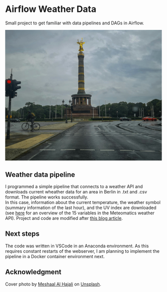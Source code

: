 # Airflow Weather Data
Small project to get familiar with data pipelines and DAGs in Airflow. 

![Cover photo](berlin_weather_photo.jpg)
 
## Weather data pipeline
I programmed a simple pipeline that connects to a weather API and downloads current wheather data for an area in Berlin in .txt and .csv format. The pipeline works successfully.  
In this case, information about the current temperature, the weather symbol (summary information of the last hour), and the UV index are downloaded (see [here](https://www.meteomatics.com/en/api/available-parameters/#api-basic) for an overview of the 15 variables in the Meteomatics weather API). Project and code are modified after [this blog article](https://medium.com/@thallyscostalat/easy-data-pipeline-automation-with-apache-airflow-and-python-83a13e8f67e9).

## Next steps
The code was written in VSCode in an Anaconda environment. As this requires constant restarts of the webserver, I am planning to implement the pipeline in a Docker container environment next.

## Acknowledgment
Cover photo by <a href="https://unsplash.com/@meshaal_hajali?utm_content=creditCopyText&utm_medium=referral&utm_source=unsplash">Meshaal Al Hajali</a> on <a href="https://unsplash.com/photos/a-tall-tower-with-a-gold-top-with-berlin-victory-column-in-the-background-Etufuqt627s?utm_content=creditCopyText&utm_medium=referral&utm_source=unsplash">Unsplash</a>.
